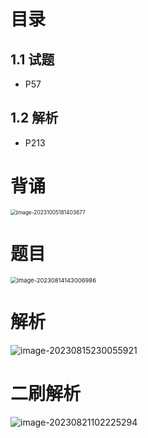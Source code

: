 # 目录



## 1.1 试题

* P57



## 1.2 解析

* P213



# 背诵

<img src="https://cvp.oss-cn-shanghai.aliyuncs.com/picgo/202310051814723.png" alt="image-20231005181403677" style="zoom: 60%;" />



# 题目

<img src="https://cvp.oss-cn-shanghai.aliyuncs.com/picgo/202308141430036.png" alt="image-20230814143006986" style="zoom: 67%;" />



# 解析

![image-20230815230055921](https://cvp.oss-cn-shanghai.aliyuncs.com/picgo/202308152300160.png)



# 二刷解析

![image-20230821102225294](https://cvp.oss-cn-shanghai.aliyuncs.com/picgo/202308211022457.png)
